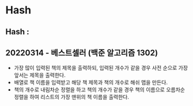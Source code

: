 # Hash
## Hash :



## 20220314 - 베스트셀러 (백준 알고리즘 1302)
- 가장 많이 입력된 책의 제목을 출력하되, 입력된 개수가 같을 경우 사전 순으로 가장 앞서는 제목을 출력한다.
- 배열로 책 이름을 입력받고 해당 책 제목과 책의 개수로 해쉬 맵을 만든다. 
- 책의 개수로 내림차순 정렬을 하고 책의 개수가 같을 경우 책의 이름으로 오름차순 정렬을 하여 리스트의 가장 맨위의 책 이름을 출력한다.